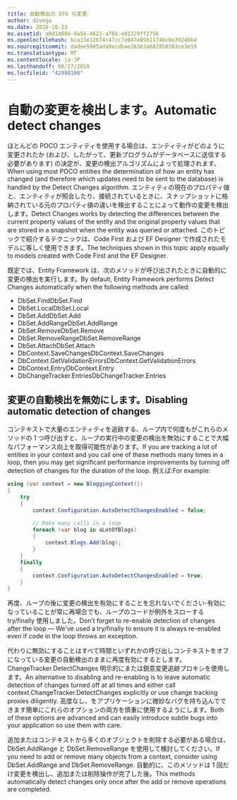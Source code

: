 ```yaml
---
title: 自動検出の EF6 の変更
author: divega
ms.date: 2016-10-23
ms.assetid: a8d1488d-9a54-4623-a76b-e81329ff2756
ms.openlocfilehash: bca33e12674c47cc7e047e85b11746c8e39246b4
ms.sourcegitcommit: dadee5905ada9ecdbae28363a682950383ce3e10
ms.translationtype: MT
ms.contentlocale: ja-JP
ms.lasthandoff: 08/27/2018
ms.locfileid: "42998100"
---
```

# <a name="automatic-detect-changes"></a><span data-ttu-id="1770c-102">自動の変更を検出します。</span><span class="sxs-lookup"><span data-stu-id="1770c-102">Automatic detect changes</span></span>
<span data-ttu-id="1770c-103">ほとんどの POCO エンティティを使用する場合は、エンティティがどのように変更されたか (および、したがって、更新プログラムがデータベースに送信する必要があります) の決定が、変更の検出アルゴリズムによって処理されます。</span><span class="sxs-lookup"><span data-stu-id="1770c-103">When using most POCO entities the determination of how an entity has changed (and therefore which updates need to be sent to the database) is handled by the Detect Changes algorithm.</span></span> <span data-ttu-id="1770c-104">エンティティの現在のプロパティ値と、エンティティが照会したり、接続されているときに、スナップショットに格納されている元のプロパティ値の違いを検出することによって動作の変更を検出します。</span><span class="sxs-lookup"><span data-stu-id="1770c-104">Detect Changes works by detecting the differences between the current property values of the entity and the original property values that are stored in a snapshot when the entity was queried or attached.</span></span> <span data-ttu-id="1770c-105">このトピックで紹介するテクニックは、Code First および EF Designer で作成されたモデルに等しく使用できます。</span><span class="sxs-lookup"><span data-stu-id="1770c-105">The techniques shown in this topic apply equally to models created with Code First and the EF Designer.</span></span>  

<span data-ttu-id="1770c-106">既定では、Entity Framework は、次のメソッドが呼び出されたときに自動的に変更の検出を実行します。</span><span class="sxs-lookup"><span data-stu-id="1770c-106">By default, Entity Framework performs Detect Changes automatically when the following methods are called:</span></span>  

- <span data-ttu-id="1770c-107">DbSet.Find</span><span class="sxs-lookup"><span data-stu-id="1770c-107">DbSet.Find</span></span>  
- <span data-ttu-id="1770c-108">DbSet.Local</span><span class="sxs-lookup"><span data-stu-id="1770c-108">DbSet.Local</span></span>  
- <span data-ttu-id="1770c-109">DbSet.Add</span><span class="sxs-lookup"><span data-stu-id="1770c-109">DbSet.Add</span></span>  
- <span data-ttu-id="1770c-110">DbSet.AddRange</span><span class="sxs-lookup"><span data-stu-id="1770c-110">DbSet.AddRange</span></span>
- <span data-ttu-id="1770c-111">DbSet.Remove</span><span class="sxs-lookup"><span data-stu-id="1770c-111">DbSet.Remove</span></span>  
- <span data-ttu-id="1770c-112">DbSet.RemoveRange</span><span class="sxs-lookup"><span data-stu-id="1770c-112">DbSet.RemoveRange</span></span>
- <span data-ttu-id="1770c-113">DbSet.Attach</span><span class="sxs-lookup"><span data-stu-id="1770c-113">DbSet.Attach</span></span>  
- <span data-ttu-id="1770c-114">DbContext.SaveChanges</span><span class="sxs-lookup"><span data-stu-id="1770c-114">DbContext.SaveChanges</span></span>  
- <span data-ttu-id="1770c-115">DbContext.GetValidationErrors</span><span class="sxs-lookup"><span data-stu-id="1770c-115">DbContext.GetValidationErrors</span></span>  
- <span data-ttu-id="1770c-116">DbContext.Entry</span><span class="sxs-lookup"><span data-stu-id="1770c-116">DbContext.Entry</span></span>  
- <span data-ttu-id="1770c-117">DbChangeTracker.Entries</span><span class="sxs-lookup"><span data-stu-id="1770c-117">DbChangeTracker.Entries</span></span>  

## <a name="disabling-automatic-detection-of-changes"></a><span data-ttu-id="1770c-118">変更の自動検出を無効にします。</span><span class="sxs-lookup"><span data-stu-id="1770c-118">Disabling automatic detection of changes</span></span>  

<span data-ttu-id="1770c-119">コンテキストで大量のエンティティを追跡する、ループ内で何度もがこれらのメソッドの 1 つ呼び出すと、ループの実行中の変更の検出を無効にすることで大幅なパフォーマンス向上を取得可能性があります。</span><span class="sxs-lookup"><span data-stu-id="1770c-119">If you are tracking a lot of entities in your context and you call one of these methods many times in a loop, then you may get significant performance improvements by turning off detection of changes for the duration of the loop.</span></span> <span data-ttu-id="1770c-120">例えば:</span><span class="sxs-lookup"><span data-stu-id="1770c-120">For example:</span></span>  

``` csharp
using (var context = new BloggingContext())
{
    try
    {
        context.Configuration.AutoDetectChangesEnabled = false;

        // Make many calls in a loop
        foreach (var blog in aLotOfBlogs)
        {
            context.Blogs.Add(blog);
        }
    }
    finally
    {
        context.Configuration.AutoDetectChangesEnabled = true;
    }
}
```  

<span data-ttu-id="1770c-121">再度、ループの後に変更の検出を有効にすることを忘れないでください-有効になっていることが常に再場合でも、ループのコードが例外をスローする try/finally 使用しました。</span><span class="sxs-lookup"><span data-stu-id="1770c-121">Don’t forget to re-enable detection of changes after the loop — We've used a try/finally to ensure it is always re-enabled even if code in the loop throws an exception.</span></span>  

<span data-ttu-id="1770c-122">代わりに無効にすることはすべて時間といずれかの呼び出しコンテキストをオフになっている変更の自動検出のままに再度有効にするとします。ChangeTracker.DetectChanges 明示的にまたは鋭意変更追跡プロキシを使用します。</span><span class="sxs-lookup"><span data-stu-id="1770c-122">An alternative to disabling and re-enabling is to leave automatic detection of changes turned off at all times and either call context.ChangeTracker.DetectChanges explicitly or use change tracking proxies diligently.</span></span> <span data-ttu-id="1770c-123">高度なし、をアプリケーションに微妙なバグを持ち込んでできます簡単にこれらのオプションの両方を慎重に使用するようにします。</span><span class="sxs-lookup"><span data-stu-id="1770c-123">Both of these options are advanced and can easily introduce subtle bugs into your application so use them with care.</span></span>  

<span data-ttu-id="1770c-124">追加またはコンテキストから多くのオブジェクトを削除する必要がある場合は、DbSet.AddRange と DbSet.RemoveRange を使用して検討してください。</span><span class="sxs-lookup"><span data-stu-id="1770c-124">If you need to add or remove many objects from a context, consider using DbSet.AddRange and DbSet.RemoveRange.</span></span> <span data-ttu-id="1770c-125">自動的に、このメソッドは 1 回だけ変更を検出し、追加または削除操作が完了した後。</span><span class="sxs-lookup"><span data-stu-id="1770c-125">This methods automatically detect changes only once after the add or remove operations are completed.</span></span> 
